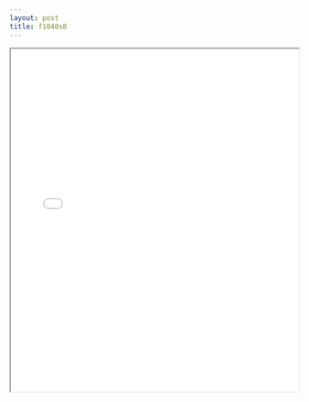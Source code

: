 ```yaml
---
layout: post
title: f1040s8
---
```


<div class="pdf-container">
<iframe src="/ea/assets/pdfs/misc/f1040s8.pdf" height="600" width="100%" allowFullScreen="true"></iframe>
</div>

